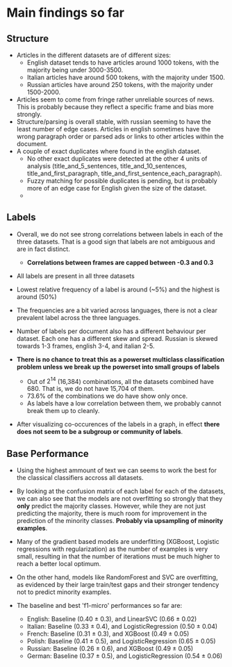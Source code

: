 # Main findings so far

## Structure

* Articles in the different datasets are of different sizes:
    * English dataset tends to have articles around 1000 tokens, with the majority being under 3000-3500.
    * Italian articles have around 500 tokens, with the majority under 1500.
    * Russian articles have around 250 tokens, with the majority under 1500-2000.
 * Articles seem to come from fringe rather unreliable sources of news. This is probably because they reflect a specific frame and bias more strongly.
 * Structure/parsing is overall stable, with russian seeming to have the least number of edge cases. Articles in english sometimes have the wrong paragraph order or parsed ads or links to other articles within the document.
 * A couple of exact duplicates where found in the english dataset.
    * No other exact duplicates were detected at the other 4 units of analysis (title_and_5_sentences, title_and_10_sentences, title_and_first_paragraph, title_and_first_sentence_each_paragraph).
    * Fuzzy matching for possible duplicates is pending, but is probably more of an edge case for English given the size of the dataset.
    * 


## Labels

* Overall, we do not see strong correlations between labels in each of the three datasets. That is a good sign that labels are not ambiguous and are in fact distinct.
    * **Correlations between frames are capped between -0.3 and 0.3**
 * All labels are present in all three datasets
 * Lowest relative frequency of a label is around (~5%) and the highest is around (50%)
 * The frequencies are a bit varied across languages, there is not a clear prevalent label across the three languages.
 * Number of labels per document also has a different behaviour per dataset. Each one has a different skew and spread. Russian is skewed towards 1-3 frames, english 3-4, and italian 2-5.  

 * **There is no chance to treat this as a powerset multiclass classification problem unless we break up the powerset into small groups of labels**
   * Out of $2^{14}$ (16,384) combinations, all the datasets combined have 680. That is, we do not have 15,704 of them.
   * 73.6% of the combinations we do have show only once.
   * As labels have a low correlation between them, we probably cannot break them up to cleanly.
 * After visualizing co-occurences of the labels in a graph, in effect **there does not seem to be a subgroup or community of labels**. 

## Base Performance 

 * Using the highest ammount of text we can seems to work the best for the classical classifiers accross all datasets. 

 * By looking at the confusion matrix of each label for each of the datasets, we can also see that the models are not overfitting so strongly that they **only** predict the majority classes. However, while they are not just predicting the majority, there is much room for improvement in the prediction of the minority classes. **Probably via upsampling of minority examples**.

 * Many of the gradient based models are underfitting (XGBoost, Logistic regressions with regularization) as the number of examples is very small, resulting in that the number of iterations must be much higher to reach a better local optimum. 

 * On the other hand, models like RandomForest and SVC are overfitting, as evidenced by their large train/test gaps and their stronger tendency not to predict minority examples.

 * The baseline and best 'f1-micro' performances so far are:
   * English: Baseline (0.40 $\pm$ 0.3), and LinearSVC (0.66 $\pm$ 0.02)
   * Italian: Baseline (0.33 $\pm$ 0.4), and LogisticRegression (0.50 $\pm$ 0.04)
   * French: Baseline (0.31 $\pm$ 0.3), and XGBoost (0.49 $\pm$ 0.05) 
   * Polish: Baseline (0.41 $\pm$ 0.5), and LogisticRegression (0.65 $\pm$ 0.05)
   * Russian: Baseline (0.26 $\pm$ 0.6), and XGBoost (0.49 $\pm$ 0.05)
   * German: Baseline (0.37 $\pm$ 0.5), and LogisticRegression (0.54 $\pm$ 0.06) 
